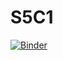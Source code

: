 # S5C1
[![Binder](https://mybinder.org/badge_logo.svg)](https://mybinder.org/v2/gh/Santiago-24/S5C1/HEAD)
